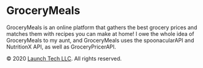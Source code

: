 # GroceryMeals
GroceryMeals is an online platform that gathers the best grocery prices and matches them with recipes you can make at home! I owe the whole idea of GroceryMeals to my aunt, and GroceryMeals uses the spoonacularAPI and NutritionX API, as well as GroceryPricerAPI.

&copy; 2020 [Launch Tech LLC](https://launchtechllc.com). All rights reserved.
